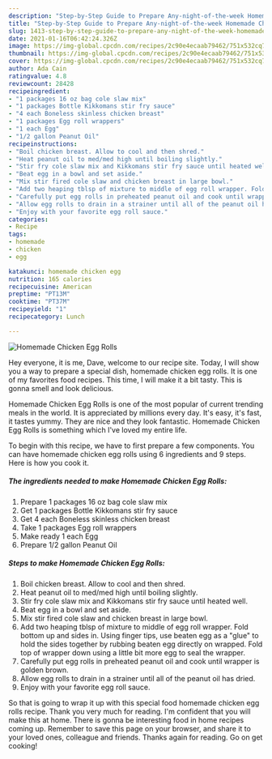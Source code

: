 ```yaml
---
description: "Step-by-Step Guide to Prepare Any-night-of-the-week Homemade Chicken Egg Rolls"
title: "Step-by-Step Guide to Prepare Any-night-of-the-week Homemade Chicken Egg Rolls"
slug: 1413-step-by-step-guide-to-prepare-any-night-of-the-week-homemade-chicken-egg-rolls
date: 2021-01-16T06:42:24.326Z
image: https://img-global.cpcdn.com/recipes/2c90e4ecaab79462/751x532cq70/homemade-chicken-egg-rolls-recipe-main-photo.jpg
thumbnail: https://img-global.cpcdn.com/recipes/2c90e4ecaab79462/751x532cq70/homemade-chicken-egg-rolls-recipe-main-photo.jpg
cover: https://img-global.cpcdn.com/recipes/2c90e4ecaab79462/751x532cq70/homemade-chicken-egg-rolls-recipe-main-photo.jpg
author: Ada Cain
ratingvalue: 4.8
reviewcount: 28428
recipeingredient:
- "1 packages 16 oz bag cole slaw mix"
- "1 packages Bottle Kikkomans stir fry sauce"
- "4 each Boneless skinless chicken breast"
- "1 packages Egg roll wrappers"
- "1 each Egg"
- "1/2 gallon Peanut Oil"
recipeinstructions:
- "Boil chicken breast. Allow to cool and then shred."
- "Heat peanut oil to med/med high until boiling slightly."
- "Stir fry cole slaw mix and Kikkomans stir fry sauce until heated well."
- "Beat egg in a bowl and set aside."
- "Mix stir fired cole slaw and chicken breast in large bowl."
- "Add two heaping tblsp of mixture to middle of egg roll wrapper. Fold bottom up and sides in. Using finger tips, use beaten egg as a &#34;glue&#34; to hold the sides together by rubbing beaten egg directly on wrapped. Fold top of wrapper down using a little bit more egg to seal the wrapper."
- "Carefully put egg rolls in preheated peanut oil and cook until wrapper is golden brown."
- "Allow egg rolls to drain in a strainer until all of the peanut oil has dried."
- "Enjoy with your favorite egg roll sauce."
categories:
- Recipe
tags:
- homemade
- chicken
- egg

katakunci: homemade chicken egg 
nutrition: 165 calories
recipecuisine: American
preptime: "PT13M"
cooktime: "PT37M"
recipeyield: "1"
recipecategory: Lunch

---
```



![Homemade Chicken Egg Rolls](https://img-global.cpcdn.com/recipes/2c90e4ecaab79462/751x532cq70/homemade-chicken-egg-rolls-recipe-main-photo.jpg)

Hey everyone, it is me, Dave, welcome to our recipe site. Today, I will show you a way to prepare a special dish, homemade chicken egg rolls. It is one of my favorites food recipes. This time, I will make it a bit tasty. This is gonna smell and look delicious.



Homemade Chicken Egg Rolls is one of the most popular of current trending meals in the world. It is appreciated by millions every day. It's easy, it's fast, it tastes yummy. They are nice and they look fantastic. Homemade Chicken Egg Rolls is something which I've loved my entire life.


To begin with this recipe, we have to first prepare a few components. You can have homemade chicken egg rolls using 6 ingredients and 9 steps. Here is how you cook it.

<!--inarticleads1-->

##### The ingredients needed to make Homemade Chicken Egg Rolls:

1. Prepare 1 packages 16 oz bag cole slaw mix
1. Get 1 packages Bottle Kikkomans stir fry sauce
1. Get 4 each Boneless skinless chicken breast
1. Take 1 packages Egg roll wrappers
1. Make ready 1 each Egg
1. Prepare 1/2 gallon Peanut Oil




<!--inarticleads2-->

##### Steps to make Homemade Chicken Egg Rolls:

1. Boil chicken breast. Allow to cool and then shred.
1. Heat peanut oil to med/med high until boiling slightly.
1. Stir fry cole slaw mix and Kikkomans stir fry sauce until heated well.
1. Beat egg in a bowl and set aside.
1. Mix stir fired cole slaw and chicken breast in large bowl.
1. Add two heaping tblsp of mixture to middle of egg roll wrapper. Fold bottom up and sides in. Using finger tips, use beaten egg as a &#34;glue&#34; to hold the sides together by rubbing beaten egg directly on wrapped. Fold top of wrapper down using a little bit more egg to seal the wrapper.
1. Carefully put egg rolls in preheated peanut oil and cook until wrapper is golden brown.
1. Allow egg rolls to drain in a strainer until all of the peanut oil has dried.
1. Enjoy with your favorite egg roll sauce.




So that is going to wrap it up with this special food homemade chicken egg rolls recipe. Thank you very much for reading. I'm confident that you will make this at home. There is gonna be interesting food in home recipes coming up. Remember to save this page on your browser, and share it to your loved ones, colleague and friends. Thanks again for reading. Go on get cooking!
